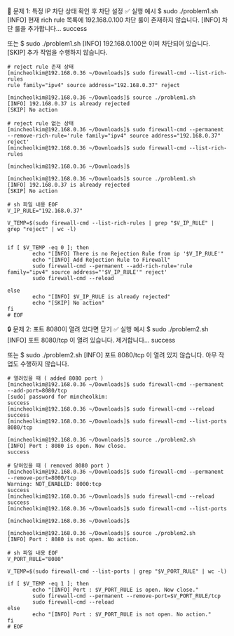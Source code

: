 🧪 문제 1: 특정 IP 차단 상태 확인 후 차단 설정
✅ 실행 예시
$ sudo ./problem1.sh
[INFO] 현재 rich rule 목록에 192.168.0.100 차단 룰이 존재하지 않습니다.
[INFO] 차단 룰을 추가합니다...
success

또는
$ sudo ./problem1.sh
[INFO] 192.168.0.100은 이미 차단되어 있습니다.
[SKIP] 추가 작업을 수행하지 않습니다.
```shell
# reject rule 존재 상태
[mincheolkim@192.168.0.36 ~/Downloads]$ sudo firewall-cmd --list-rich-rules
rule family="ipv4" source address="192.168.0.37" reject

[mincheolkim@192.168.0.36 ~/Downloads]$ source ./problem1.sh
[INFO] 192.168.0.37 is already rejected
[SKIP] No action

# reject rule 없는 상태
[mincheolkim@192.168.0.36 ~/Downloads]$ sudo firewall-cmd --permanent --remove-rich-rule='rule family="ipv4" source address="192.168.0.37" reject'
[mincheolkim@192.168.0.36 ~/Downloads]$ sudo firewall-cmd --list-rich-rules

[mincheolkim@192.168.0.36 ~/Downloads]$ 

[mincheolkim@192.168.0.36 ~/Downloads]$ source ./problem1.sh
[INFO] 192.168.0.37 is already rejected
[SKIP] No action

# sh 파일 내용 EOF
V_IP_RULE="192.168.0.37"

V_TEMP=$(sudo firewall-cmd --list-rich-rules | grep "$V_IP_RULE" | grep "reject" | wc -l)


if [ $V_TEMP -eq 0 ]; then
        echo "[INFO] There is no Rejection Rule from ip '$V_IP_RULE'"
        echo "[INFO] Add Rejection Rule to Firewall"
        sudo firewall-cmd --permanent --add-rich-rule='rule family="ipv4" source address="'$V_IP_RULE'" reject'
        sudo firewall-cmd --reload

else
        echo "[INFO] $V_IP_RULE is already rejected"
        echo "[SKIP] No action"
fi
# EOF

```

🔒 문제 2: 포트 8080이 열려 있다면 닫기
✅ 실행 예시
$ sudo ./problem2.sh
[INFO] 포트 8080/tcp 이 열려 있습니다. 제거합니다...
success

또는
$ sudo ./problem2.sh
[INFO] 포트 8080/tcp 이 열려 있지 않습니다. 아무 작업도 수행하지 않습니다.
```shell
# 열려있을 때 ( added 8080 port )
[mincheolkim@192.168.0.36 ~/Downloads]$ sudo firewall-cmd --permanent --add-port=8080/tcp
[sudo] password for mincheolkim: 
success
[mincheolkim@192.168.0.36 ~/Downloads]$ sudo firewall-cmd --reload
success
[mincheolkim@192.168.0.36 ~/Downloads]$ sudo firewall-cmd --list-ports
8080/tcp

[mincheolkim@192.168.0.36 ~/Downloads]$ source ./problem2.sh
[INFO] Port : 8080 is open. Now close.
success

# 닫혀있을 때 ( removed 8080 port )
[mincheolkim@192.168.0.36 ~/Downloads]$ sudo firewall-cmd --permanent --remove-port=8000/tcp
Warning: NOT_ENABLED: 8000:tcp
success
[mincheolkim@192.168.0.36 ~/Downloads]$ sudo firewall-cmd --reload
success
[mincheolkim@192.168.0.36 ~/Downloads]$ sudo firewall-cmd --list-ports

[mincheolkim@192.168.0.36 ~/Downloads]$ 

[mincheolkim@192.168.0.36 ~/Downloads]$ source ./problem2.sh
[INFO] Port : 8080 is not open. No action.

# sh 파일 내용 EOF
V_PORT_RULE="8080"

V_TEMP=$(sudo firewall-cmd --list-ports | grep "$V_PORT_RULE" | wc -l)

if [ $V_TEMP -eq 1 ]; then
        echo "[INFO] Port : $V_PORT_RULE is open. Now close."
        sudo firewall-cmd --permanent --remove-port=$V_PORT_RULE/tcp
        sudo firewall-cmd --reload
else
        echo "[INFO] Port : $V_PORT_RULE is not open. No action."
fi
# EOF


```





